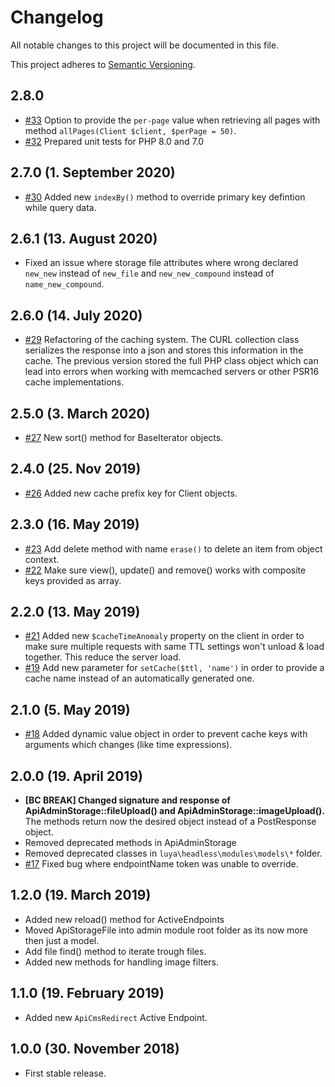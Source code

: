 # Changelog

All notable changes to this project will be documented in this file.

This project adheres to [Semantic Versioning](http://semver.org/).

## 2.8.0

+ [#33](https://github.com/luyadev/luya-headless/pull/33) Option to provide the `per-page` value when retrieving all pages with method `allPages(Client $client, $perPage = 50)`.
+ [#32](https://github.com/luyadev/luya-headless/pull/32) Prepared unit tests for PHP 8.0 and 7.0

## 2.7.0 (1. September 2020)

+ [#30](https://github.com/luyadev/luya-headless/pull/30) Added new `indexBy()` method to override primary key defintion while query data.

## 2.6.1 (13. August 2020)

+ Fixed an issue where storage file attributes where wrong declared `new_new` instead of `new_file` and `new_new_compound` instead of `name_new_compound`.

## 2.6.0 (14. July 2020)

+ [#29](https://github.com/luyadev/luya-headless/pull/29) Refactoring of the caching system. The CURL collection class serializes the response into a json and stores this information in the cache. The previous version stored the full PHP class object which can lead into errors when working with memcached servers or other PSR16 cache implementations.

## 2.5.0 (3. March 2020)

+ [#27](https://github.com/luyadev/luya-headless/issues/27) New sort() method for BaseIterator objects.

## 2.4.0 (25. Nov 2019)

+ [#26](https://github.com/luyadev/luya-headless/pull/26) Added new cache prefix key for Client objects.

## 2.3.0 (16. May 2019)

+ [#23](https://github.com/luyadev/luya-headless/issues/23) Add delete method with name `erase()` to delete an item from object context.
+ [#22](https://github.com/luyadev/luya-headless/issues/22) Make sure view(), update() and remove() works with composite keys provided as array.

## 2.2.0 (13. May 2019)

+ [#21](https://github.com/luyadev/luya-headless/issues/21) Added new `$cacheTimeAnomaly` property on the client in order to make sure multiple requests with same TTL settings won't unload & load together. This reduce the server load.
+ [#19](https://github.com/luyadev/luya-headless/issues/19) Add new parameter for `setCache($ttl, 'name')` in order to provide a cache name instead of an automatically generated one.

## 2.1.0 (5. May 2019)

+ [#18](https://github.com/luyadev/luya-headless/issues/18) Added dynamic value object in order to prevent cache keys with arguments which changes (like time expressions).

## 2.0.0 (19. April 2019)

+ **[BC BREAK] Changed signature and response of ApiAdminStorage::fileUpload() and ApiAdminStorage::imageUpload().** The methods return now the desired object instead of a PostResponse object.
+ Removed deprecated methods in ApiAdminStorage
+ Removed deprecated classes in `luya\headless\modules\models\*` folder.
+ [#17](https://github.com/luyadev/luya-headless/issues/17) Fixed bug where endpointName token was unable to override.

## 1.2.0 (19. March 2019)

+ Added new reload() method for ActiveEndpoints
+ Moved ApiStorageFile into admin module root folder as its now more then just a model.
+ Add file find() method to iterate trough files.
+ Added new methods for handling image filters.

## 1.1.0 (19. February 2019)

+ Added new `ApiCmsRedirect` Active Endpoint.

## 1.0.0 (30. November 2018)

+ First stable release.
